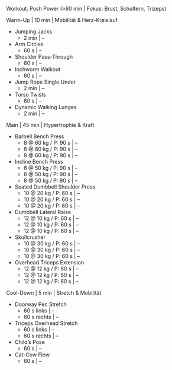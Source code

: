 Workout: Push Power (≈60 min | Fokus: Brust, Schultern, Trizeps)

Warm-Up | 10 min | Mobilität & Herz-Kreislauf
- Jumping Jacks
    - 2 min | –
- Arm Circles
    - 60 s | –
- Shoulder Pass-Through
    - 60 s | –
- Inchworm Walkout
    - 60 s | –
- Jump Rope Single Under
    - 2 min | –
- Torso Twists
    - 60 s | –
- Dynamic Walking Lunges
    - 2 min | –

Main | 45 min | Hypertrophie & Kraft
- Barbell Bench Press
    - 8 @ 60 kg / P: 90 s | –
    - 8 @ 60 kg / P: 90 s | –
    - 8 @ 60 kg / P: 90 s | –
- Incline Bench Press
    - 8 @ 50 kg / P: 90 s | –
    - 8 @ 50 kg / P: 90 s | –
    - 8 @ 50 kg / P: 90 s | –
- Seated Dumbbell Shoulder Press
    - 10 @ 20 kg / P: 60 s | –
    - 10 @ 20 kg / P: 60 s | –
    - 10 @ 20 kg / P: 60 s | –
- Dumbbell Lateral Raise
    - 12 @ 10 kg / P: 60 s | –
    - 12 @ 10 kg / P: 60 s | –
    - 12 @ 10 kg / P: 60 s | –
- Skullcrusher
    - 10 @ 30 kg / P: 60 s | –
    - 10 @ 30 kg / P: 60 s | –
    - 10 @ 30 kg / P: 60 s | –
- Overhead Triceps Extension
    - 12 @ 12 kg / P: 60 s | –
    - 12 @ 12 kg / P: 60 s | –
    - 12 @ 12 kg / P: 60 s | –

Cool-Down | 5 min | Stretch & Mobilität
- Doorway Pec Stretch
    - 60 s links | –
    - 60 s rechts | –
- Triceps Overhead Stretch
    - 60 s links | –
    - 60 s rechts | –
- Child’s Pose
    - 60 s | –
- Cat-Cow Flow
    - 60 s | –